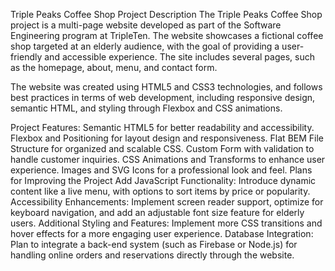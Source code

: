 Triple Peaks Coffee Shop
Project Description
The Triple Peaks Coffee Shop project is a multi-page website developed as part of the Software Engineering program at TripleTen. The website showcases a fictional coffee shop targeted at an elderly audience, with the goal of providing a user-friendly and accessible experience. The site includes several pages, such as the homepage, about, menu, and contact form.

The website was created using HTML5 and CSS3 technologies, and follows best practices in terms of web development, including responsive design, semantic HTML, and styling through Flexbox and CSS animations.

Project Features:
Semantic HTML5 for better readability and accessibility.
Flexbox and Positioning for layout design and responsiveness.
Flat BEM File Structure for organized and scalable CSS.
Custom Form with validation to handle customer inquiries.
CSS Animations and Transforms to enhance user experience.
Images and SVG Icons for a professional look and feel.
Plans for Improving the Project
Add JavaScript Functionality: Introduce dynamic content like a live menu, with options to sort items by price or popularity.
Accessibility Enhancements: Implement screen reader support, optimize for keyboard navigation, and add an adjustable font size feature for elderly users.
Additional Styling and Features: Implement more CSS transitions and hover effects for a more engaging user experience.
Database Integration: Plan to integrate a back-end system (such as Firebase or Node.js) for handling online orders and reservations directly through the website.
